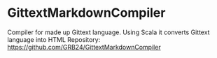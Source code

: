# GittextMarkdownCompiler
Compiler for made up Gittext language.  Using Scala it converts Gittext language into HTML
Repository: https://github.com/GRB24/GittextMarkdownCompiler